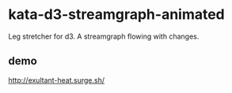 # kata-d3-streamgraph-animated
Leg stretcher for d3. A streamgraph flowing with changes.


## demo
http://exultant-heat.surge.sh/

